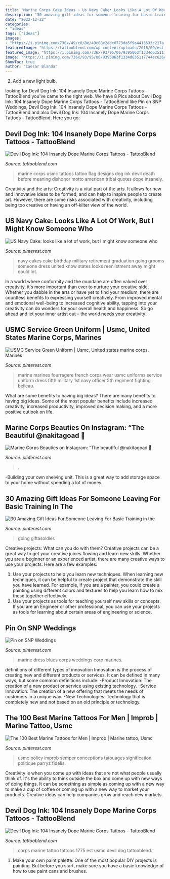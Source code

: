 ```yaml
---
title: "Marine Corps Cake Ideas ~ Us Navy Cake: Looks Like A Lot Of Work, But I Might Know Someone Who"
description: "30 amazing gift ideas for someone leaving for basic training in the"
date: "2022-12-22"
categories:
- "ideas"
tags: ["ideas"]
images:
- "https://i.pinimg.com/736x/49/c0/8e/49c08e2ebc0773da5f9a4415533c217a.jpg"
featuredImage: "https://tattooblend.com/wp-content/uploads/2015/09/est.1775-marine-corps-tattoo.jpg"
featured_image: "https://i.pinimg.com/736x/93/95/06/9395063f1334d635117744ec626c5e92.jpg"
image: "https://i.pinimg.com/736x/93/95/06/9395063f1334d635117744ec626c5e92.jpg"
ShowToc: true
author: "Caesar Blanda"
---
```



2. Add a new light bulb. 

	

		
looking for Devil Dog Ink: 104 Insanely Dope Marine Corps Tattoos - TattooBlend you've came to the right web. We have 8 Pics about Devil Dog Ink: 104 Insanely Dope Marine Corps Tattoos - TattooBlend like Pin on SNP Weddings, Devil Dog Ink: 104 Insanely Dope Marine Corps Tattoos - TattooBlend and also Devil Dog Ink: 104 Insanely Dope Marine Corps Tattoos - TattooBlend. Here you go:
		
    
## Devil Dog Ink: 104 Insanely Dope Marine Corps Tattoos - TattooBlend

<img loading=lazy src="https://tattooblend.com/wp-content/uploads/2015/09/death-before-dishonor-usmc-marine-corps-tattoo-38js2.jpg" onerror="this.onerror=null;this.src='https://tse2.mm.bing.net/th?id=OIP.wQbA04nRLWS3b2WjB570lgHaLT&amp;pid=15.1';" alt="Devil Dog Ink: 104 Insanely Dope Marine Corps Tattoos - TattooBlend">

_Source: tattooblend.com_

>marine corps usmc tattoos tattoo flag designs dog ink devil death before meaning dishonor motto american tribal quotes dope insanely. 

	

Creativity and the arts:
Creativity is a vital part of the arts. It allows for new and innovative ideas to be formed, and can help to inspire people to create art. However, there are some risks associated with creativity, including being too creative or having an off-kilter view of the world.

    
## US Navy Cake: Looks Like A Lot Of Work, But I Might Know Someone Who

<img loading=lazy src="https://i.pinimg.com/736x/ae/3f/9d/ae3f9ddd890502be61aee2674f68469a.jpg" onerror="this.onerror=null;this.src='https://tse4.mm.bing.net/th?id=OIP.sCl_Il4OHpFXuxOSpRq14gAAAA&amp;pid=15.1';" alt="US Navy Cake: looks like a lot of work, but I might know someone who">

_Source: pinterest.com_

>navy cakes cake birthday military retirement graduation going grooms someone dress united know states looks reenlistment away might could lot. 

	

In a world where conformity and the mundane are often valued over creativity, it's more important than ever to nurture your creative side. Whether you dabble in the arts or have yet to find your medium, there are countless benefits to expressing yourself creatively. From improved mental and emotional well-being to increased cognitive ability, tapping into your creativity can do wonders for your overall health and happiness. So go ahead and let your inner artist out – the world needs your creativity!

    
## USMC Service Green Uniform | Usmc, United States Marine Corps, Marines

<img loading=lazy src="https://i.pinimg.com/736x/73/1f/79/731f795f69cee5d38f0ba6944a101850--military-uniforms-marine-corps.jpg" onerror="this.onerror=null;this.src='https://tse3.mm.bing.net/th?id=OIP.ijioe7slJYmAaCUjbJ7orgEvDN&amp;pid=15.1';" alt="USMC Service Green Uniform | Usmc, United states marine corps, Marines">

_Source: pinterest.com_

>marine marines fourragere french corps wear usmc uniforms service uniform dress fifth military 1st navy officer 5th regiment fighting belleau. 

	

What are some benefits to having big ideas?
There are many benefits to having big ideas. Some of the most popular benefits include increased creativity, increased productivity, improved decision making, and a more positive outlook on life.

    
## Marine Corps Beauties On Instagram: “The Beautiful @nakitagoad 🌻

<img loading=lazy src="https://i.pinimg.com/736x/49/c0/8e/49c08e2ebc0773da5f9a4415533c217a.jpg" onerror="this.onerror=null;this.src='https://tse2.mm.bing.net/th?id=OIP.HotyEaLJrYQQZNECFsTqSQHaIs&amp;pid=15.1';" alt="Marine Corps Beauties on Instagram: “The beautiful @nakitagoad 🌻">

_Source: pinterest.com_

>. 

	

-Building your own shelving unit. This is a great way to add storage space to your home without spending a lot of money.

    
## 30 Amazing Gift Ideas For Someone Leaving For Basic Training In The

<img loading=lazy src="https://i.pinimg.com/736x/28/db/6f/28db6f8439ab541ab6183e0c90adcbd1.jpg" onerror="this.onerror=null;this.src='https://tse2.mm.bing.net/th?id=OIP.Za1W6nB9sLTeHq-9fVbQVQHaLH&amp;pid=15.1';" alt="30 Amazing Gift Ideas For Someone Leaving For Basic Training in the">

_Source: pinterest.com_

>going giftasoldier. 

	

Creative projects: What can you do with them?
Creative projects can be a great way to get your creative juices flowing and learn new skills. Whether you are a beginner or an experienced artist, there are many creative ways to use your projects. Here are a few examples: 
1. Use your projects to help you learn new techniques. When learning new techniques, it can be helpful to create project that demonstrate the skill you have learned. For example, if you are a painter, you could create a painting using different colors and textures to help you learn how to mix these together effectively. 
2. Use your projects as tools for teaching yourself new skills or concepts. If you are an Engineer or other professional, you can use your projects as tools for learning about certain areas of engineering or science.

    
## Pin On SNP Weddings

<img loading=lazy src="https://i.pinimg.com/736x/21/fb/04/21fb0496e3202d44330d0e224af3bac5--marine-wedding-photos-marine-wedding-ideas.jpg" onerror="this.onerror=null;this.src='https://tse2.mm.bing.net/th?id=OIP.0v6_SiFWchtUMbnvQUNsLgHaLH&amp;pid=15.1';" alt="Pin on SNP Weddings">

_Source: pinterest.com_

>marine dress blues corps weddings corp marines. 

	

definitions of different types of innovation
Innovation is the process of creating new and different products or services. It can be defined in many ways, but some common definitions include: 
-Product Innovation: The creation of a new product or service using existing technology.
-Service Innovation: The creation of a new offering that meets the needs of customers in a unique way.
-New Technologies: Technology that is completely new and not based on an old principle or technology.

    
## The 100 Best Marine Tattoos For Men | Improb | Marine Tattoo, Usmc

<img loading=lazy src="https://i.pinimg.com/736x/93/95/06/9395063f1334d635117744ec626c5e92.jpg" onerror="this.onerror=null;this.src='https://tse1.mm.bing.net/th?id=OIP.ShWPZrhd4vj-3IwHemi3awHaHa&amp;pid=15.1';" alt="The 100 Best Marine Tattoos for Men | Improb | Marine tattoo, Usmc">

_Source: pinterest.com_

>usmc policy improb semper conceptions tatouages signification politique parryz fidelis. 

	

Creativity is when you come up with ideas that are not what people usually think of. It's the ability to think outside the box and come up with new ways of doing things. It can be something as simple as coming up with a new way to make a cup of coffee or coming up with a new way to market your products. Creative ideas can help companies grow and reach new markets.

    
## Devil Dog Ink: 104 Insanely Dope Marine Corps Tattoos - TattooBlend

<img loading=lazy src="https://tattooblend.com/wp-content/uploads/2015/09/est.1775-marine-corps-tattoo.jpg" onerror="this.onerror=null;this.src='https://tse4.mm.bing.net/th?id=OIP.9xVeyBDmoMNDnmtQnHOK4wHaJ4&amp;pid=15.1';" alt="Devil Dog Ink: 104 Insanely Dope Marine Corps Tattoos - TattooBlend">

_Source: tattooblend.com_

>corps marine tattoo tattoos 1775 est usmc devil dog tattooblend. 

	

1. Make your own paint palette: One of the most popular DIY projects is painting. But before you start, make sure you have a basic knowledge of how to use paint cans and brushes.

